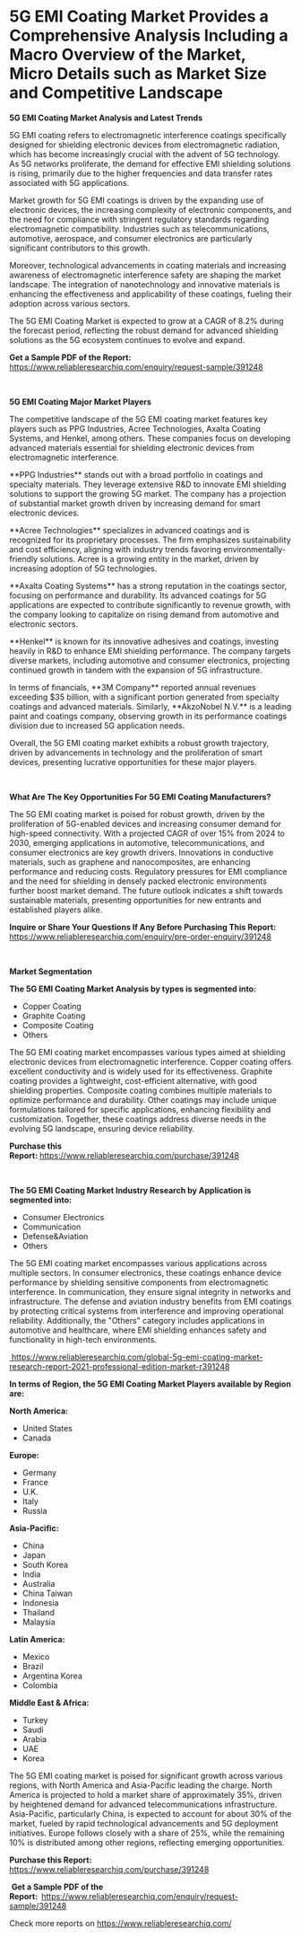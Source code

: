 <p><h1>5G EMI Coating Market Provides a Comprehensive Analysis Including a Macro Overview of the Market, Micro Details such as Market Size and Competitive Landscape</h1></p><p><strong>5G EMI Coating Market Analysis and Latest Trends</strong></p>
<p><p>5G EMI coating refers to electromagnetic interference coatings specifically designed for shielding electronic devices from electromagnetic radiation, which has become increasingly crucial with the advent of 5G technology. As 5G networks proliferate, the demand for effective EMI shielding solutions is rising, primarily due to the higher frequencies and data transfer rates associated with 5G applications. </p><p>Market growth for 5G EMI coatings is driven by the expanding use of electronic devices, the increasing complexity of electronic components, and the need for compliance with stringent regulatory standards regarding electromagnetic compatibility. Industries such as telecommunications, automotive, aerospace, and consumer electronics are particularly significant contributors to this growth. </p><p>Moreover, technological advancements in coating materials and increasing awareness of electromagnetic interference safety are shaping the market landscape. The integration of nanotechnology and innovative materials is enhancing the effectiveness and applicability of these coatings, fueling their adoption across various sectors. </p><p>The 5G EMI Coating Market is expected to grow at a CAGR of 8.2% during the forecast period, reflecting the robust demand for advanced shielding solutions as the 5G ecosystem continues to evolve and expand.</p></p>
<p><strong>Get a Sample PDF of the Report:&nbsp;</strong> <a href="https://www.reliableresearchiq.com/enquiry/request-sample/391248?utm_campaign=1834&utm_medium=2&utm_source=Github&utm_content=ia&utm_term=16012025&utm_id=5g-emi-coating">https://www.reliableresearchiq.com/enquiry/request-sample/391248</a></p>
<p>&nbsp;</p>
<p><strong>5G EMI Coating Major Market Players</strong></p>
<p><p>The competitive landscape of the 5G EMI coating market features key players such as PPG Industries, Acree Technologies, Axalta Coating Systems, and Henkel, among others. These companies focus on developing advanced materials essential for shielding electronic devices from electromagnetic interference.</p><p>**PPG Industries** stands out with a broad portfolio in coatings and specialty materials. They leverage extensive R&D to innovate EMI shielding solutions to support the growing 5G market. The company has a projection of substantial market growth driven by increasing demand for smart electronic devices.</p><p>**Acree Technologies** specializes in advanced coatings and is recognized for its proprietary processes. The firm emphasizes sustainability and cost efficiency, aligning with industry trends favoring environmentally-friendly solutions. Acree is a growing entity in the market, driven by increasing adoption of 5G technologies.</p><p>**Axalta Coating Systems** has a strong reputation in the coatings sector, focusing on performance and durability. Its advanced coatings for 5G applications are expected to contribute significantly to revenue growth, with the company looking to capitalize on rising demand from automotive and electronic sectors.</p><p>**Henkel** is known for its innovative adhesives and coatings, investing heavily in R&D to enhance EMI shielding performance. The company targets diverse markets, including automotive and consumer electronics, projecting continued growth in tandem with the expansion of 5G infrastructure.</p><p>In terms of financials, **3M Company** reported annual revenues exceeding $35 billion, with a significant portion generated from specialty coatings and advanced materials. Similarly, **AkzoNobel N.V.** is a leading paint and coatings company, observing growth in its performance coatings division due to increased 5G application needs.</p><p>Overall, the 5G EMI coating market exhibits a robust growth trajectory, driven by advancements in technology and the proliferation of smart devices, presenting lucrative opportunities for these major players.</p></p>
<p>&nbsp;</p>
<p><strong>What Are The Key Opportunities For 5G EMI Coating Manufacturers?</strong></p>
<p><p>The 5G EMI coating market is poised for robust growth, driven by the proliferation of 5G-enabled devices and increasing consumer demand for high-speed connectivity. With a projected CAGR of over 15% from 2024 to 2030, emerging applications in automotive, telecommunications, and consumer electronics are key growth drivers. Innovations in conductive materials, such as graphene and nanocomposites, are enhancing performance and reducing costs. Regulatory pressures for EMI compliance and the need for shielding in densely packed electronic environments further boost market demand. The future outlook indicates a shift towards sustainable materials, presenting opportunities for new entrants and established players alike.</p></p>
<p><strong>Inquire or Share Your Questions If Any Before Purchasing This Report:</strong> <a href="https://www.reliableresearchiq.com/enquiry/pre-order-enquiry/391248?utm_campaign=1834&utm_medium=2&utm_source=Github&utm_content=ia&utm_term=16012025&utm_id=5g-emi-coating">https://www.reliableresearchiq.com/enquiry/pre-order-enquiry/391248</a></p>
<p>&nbsp;</p>
<p><strong>Market Segmentation</strong></p>
<p><strong>The 5G EMI Coating Market Analysis by types is segmented into:</strong></p>
<p><ul><li>Copper Coating</li><li>Graphite Coating</li><li>Composite Coating</li><li>Others</li></ul></p>
<p><p>The 5G EMI coating market encompasses various types aimed at shielding electronic devices from electromagnetic interference. Copper coating offers excellent conductivity and is widely used for its effectiveness. Graphite coating provides a lightweight, cost-efficient alternative, with good shielding properties. Composite coating combines multiple materials to optimize performance and durability. Other coatings may include unique formulations tailored for specific applications, enhancing flexibility and customization. Together, these coatings address diverse needs in the evolving 5G landscape, ensuring device reliability.</p></p>
<p><strong>Purchase this Report:&nbsp;</strong><a href="https://www.reliableresearchiq.com/purchase/391248?utm_campaign=1834&utm_medium=2&utm_source=Github&utm_content=ia&utm_term=16012025&utm_id=5g-emi-coating">https://www.reliableresearchiq.com/purchase/391248</a></p>
<p>&nbsp;</p>
<p><strong>The 5G EMI Coating Market Industry Research by Application is segmented into:</strong></p>
<p><ul><li>Consumer Electronics</li><li>Communication</li><li>Defense&Aviation</li><li>Others</li></ul></p>
<p><p>The 5G EMI coating market encompasses various applications across multiple sectors. In consumer electronics, these coatings enhance device performance by shielding sensitive components from electromagnetic interference. In communication, they ensure signal integrity in networks and infrastructure. The defense and aviation industry benefits from EMI coatings by protecting critical systems from interference and improving operational reliability. Additionally, the "Others" category includes applications in automotive and healthcare, where EMI shielding enhances safety and functionality in high-tech environments.</p></p>
<p><a href="https://www.reliableresearchiq.com/global-5g-emi-coating-market-research-report-2021-professional-edition-market-r391248?utm_campaign=1834&utm_medium=2&utm_source=Github&utm_content=ia&utm_term=16012025&utm_id=5g-emi-coating">&nbsp;https://www.reliableresearchiq.com/global-5g-emi-coating-market-research-report-2021-professional-edition-market-r391248</a></p>
<p><strong>In terms of Region, the 5G EMI Coating Market Players available by Region are:</strong></p>
<p>
    <p> <strong> North America: </strong>
        <ul>
            <li>United States</li>
            <li>Canada</li>
        </ul>
        </p> 
    <p> <strong> Europe: </strong>
        <ul>
            <li>Germany</li>
            <li>France</li>
            <li>U.K.</li>
            <li>Italy</li>
            <li>Russia</li>
        </ul>
        </p> 
    <p> <strong> Asia-Pacific: </strong>
        <ul>
            <li>China</li>
            <li>Japan</li>
            <li>South Korea</li>
            <li>India</li>
            <li>Australia</li>
            <li>China Taiwan</li>
            <li>Indonesia</li>
            <li>Thailand</li>
            <li>Malaysia</li>
        </ul>
        </p> 
    <p> <strong> Latin America: </strong>
        <ul>
            <li>Mexico</li>
            <li>Brazil</li>
            <li>Argentina Korea</li>
            <li>Colombia</li>
        </ul>
        </p> 
    <p> <strong> Middle East & Africa: </strong>
        <ul>
            <li>Turkey</li>
            <li>Saudi</li>
            <li>Arabia</li>
            <li>UAE</li>
            <li>Korea</li>
        </ul>
    </p>
    </p>
<p><p>The 5G EMI coating market is poised for significant growth across various regions, with North America and Asia-Pacific leading the charge. North America is projected to hold a market share of approximately 35%, driven by heightened demand for advanced telecommunications infrastructure. Asia-Pacific, particularly China, is expected to account for about 30% of the market, fueled by rapid technological advancements and 5G deployment initiatives. Europe follows closely with a share of 25%, while the remaining 10% is distributed among other regions, reflecting emerging opportunities.</p></p>
<p><strong>Purchase this Report: </strong><a href="https://www.reliableresearchiq.com/purchase/391248?utm_campaign=1834&utm_medium=2&utm_source=Github&utm_content=ia&utm_term=16012025&utm_id=5g-emi-coating">https://www.reliableresearchiq.com/purchase/391248</a></p>
<p>&nbsp;<strong>Get a Sample PDF of the Report:&nbsp;&nbsp;</strong><a href="https://www.reliableresearchiq.com/enquiry/request-sample/391248?utm_campaign=1834&utm_medium=2&utm_source=Github&utm_content=ia&utm_term=16012025&utm_id=5g-emi-coating">https://www.reliableresearchiq.com/enquiry/request-sample/391248</a></p>
<p><strong></strong></p>
<p>Check more reports on <a href="https://www.reliableresearchiq.com/?utm_campaign=1834&utm_medium=2&utm_source=Github&utm_content=ia&utm_term=16012025&utm_id=5g-emi-coating">https://www.reliableresearchiq.com/</a></p>